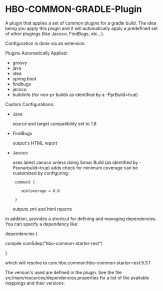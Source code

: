 # HBO-COMMON-GRADLE-Plugin

A plugin that applies a set of common plugins for a gradle build. The idea
being you apply this plugin and it will automatically apply a predefined set of
other plugings (like Jacoco, FindBugs, etc...).

Configuration is done via an extension.

Plugins Automatically Applied:

 - groovy
 - java
 - idea
 - spring boot
 - findbugs
 - jacoco
 - buildinfo (for non-pr builds as identified by a -PprBuild=true)

Custom Configurations:

 - Java
 
 	source and target compatibility set to 1.8

 - FindBugs
 
 	output's HTML report

 - Jacoco 
 
 	uses latest Jacoco unless doing Sonar Build (as identified by -Psonarbuild=true)
 	adds check for minimum coverage can be customized by configuring:
	
		common5 {
		
 		   minCoverage = 0.0
		   
		}
		
 	outputs xml and html reports

In addition, provides a shortcut for defining and managing dependencies. You can specify a dependency like:

dependencies {

 compile com5dep("hbo-common-starter-rest")
 
}

which will resolve to com.hbo.common:hbo-common-starter-rest:5.3.1

The version's used are defined in the plugin. See the file src/main/resources/dependencies.properties for a list of the available mappings and their versions.
